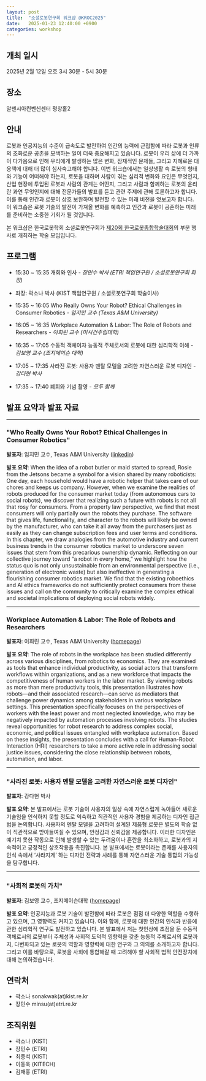 ```yaml
---
layout: post
title:  "소셜로봇연구회 워크샵 @KROC2025"
date:   2025-01-23 12:40:00 +0900
categories: workshop
---
```


## 개최 일시
2025년 2월 12일 오호 3시 30분 - 5시 30분

## 장소
알펜시아컨벤션센터 평창홀2

## 안내
로봇과 인공지능의 수준이 급속도로 발전하여 인간의 능력에 근접함에 따라 로봇과 인류의 조화로운 공존을 모색하는 일이 더욱 중요해지고 있습니다. 로봇이 우리 삶에 더 가까이 다가옴으로 인해 우리에게 발생하는 많은 변화, 잠재적인 문제들, 그리고 지혜로운 대응책에 대해 더 많이 심사숙고해야 합니다. 이번 워크숍에서는 일상생활 속 로봇의 형태와 기능이 어떠해야 하는지, 로봇을 대하며 사람이 겪는 심리적 변화와 요인은 무엇인지, 산업 현장에 투입된 로봇과 사람의 관계는 어떤지, 그리고 사람과 함께하는 로봇의 윤리란 과연 무엇인지에 대해 전문가들의 발표를 듣고 관련 주제에 관해 토론하고자 합니다. 이를 통해 인간과 로봇이 상호 보완하며 발전할 수 있는 미래 비전을 엿보고자 합니다. 이 워크숍은 로봇 기술의 발전이 가져올 변화를 예측하고 인간과 로봇이 공존하는 미래를 준비하는 소중한 기회가 될 것입니다.

본 워크샵은 한국로봇학회 소셜로봇연구회가 [제20회 한국로봇종합학술대회](https://kros.org/Conference/ConferenceView.asp?AC=0&CODE=CC20240802&CpPage=250#CONF)의 부분 행사로 개최하는 학술 모임입니다.


## 프로그램

* 15:30 ~ 15:35 개회와 인사 - *장민수 박사 (ETRI 책임연구원 / 소셜로봇연구회 회장)*

* 좌장: 곽소나 박사 (KIST 책임연구원 / 소셜로봇연구회 학술이사)

* 15:35 ~ 16:05 Who Really Owns Your Robot? Ethical Challenges in Consumer Robotics - *임지민 교수 (Texas A&M University)*

* 16:05 ~ 16:35 Workplace Automation & Labor: The Role of Robots and Researchers - *이희린 교수 (미시건주립대학)*

* 16:35 ~ 17:05 수동적 객체이자 능동적 주체로서의 로봇에 대한 심리학적 이해 - *김보영 교수 (조지메이슨 대학)*

* 17:05 ~ 17:35 사라진 로봇: 사용자 멘탈 모델을 고려한 자연스러운 로봇 디자인 - *강다현 박사*

* 17:35 ~ 17:40 폐회와 기념 촬영 - *모두 함께*

## 발표 요약과 발표 자료

----

### "Who Really Owns Your Robot? Ethical Challenges in Consumer Robotics"

**발표자**: 임지민 교수, Texas A&M University ([linkedin](https://www.linkedin.com/in/jimin-rhim-683046149/))

**발표 요약**: When the idea of a robot butler or maid started to spread, Rosie from the Jetsons became a symbol
for a vision shared by many roboticists: One day, each household would have a robotic helper
that takes care of our chores and keeps us company. However, when we examine the realities of
robots produced for the consumer market today (from autonomous cars to social robots), we discover
that realizing such a future with robots is not all that rosy for consumers. From a property
law perspective, we find that most consumers will only partially own the robots they purchase.
The software that gives life, functionality, and character to the robots will likely be owned by
the manufacturer, who can take it all away from the purchasers just as easily as they can change
subscription fees and user terms and conditions. In this chapter, we draw analogies from the automotive
industry and current business trends in the consumer robotics market to underscore seven
issues that stem from this precarious ownership dynamic. Reflecting on our collective journey
toward “a robot in every home,” we highlight how the status quo is not only unsustainable from
an environmental perspective (i.e., generation of electronic waste) but also ineffective in generating
a flourishing consumer robotics market. We find that the existing roboethics and AI ethics
frameworks do not sufficiently protect consumers from these issues and call on the community to
critically examine the complex ethical and societal implications of deploying social robots widely.

----

### Workplace Automation & Labor: The Role of Robots and Researchers

**발표자**: 이희린 교수, Texas A&M University ([homepage](https://comartsci.msu.edu/our-people/hee-rin-lee))

<!--
<img height="250" src="https://comartsci.msu.edu/sites/default/files/2019-12/Heerin.jpg" /><br/>

이희린 박사는 인디애나 대학교에서 정보학 박사 학위를 받았으며, 조지아 공과대학교에서 디지털 미디어 석사 학위를 취득했다. 이후 UC 샌디에이고에서 컴퓨터공학과 박사후 연구원으로 활동했다. 주요 연구 분야는 인간-로봇 상호작용으로, 사회적 소외 계층의 자율성을 강화하는 로봇 설계와 평가에 관심이 있다. HRI, UbiComp, CSCW, CHI 등의 학회에서 논문을 발표했으며, 기술 프로그램 위원으로도 활동했다.
-->


**발표 요약**: The role of robots in the workplace has been studied differently across various disciplines, from robotics to economics. They are examined as tools that enhance individual productivity, as social actors that transform workflows within organizations, and as a new workforce that impacts the competitiveness of human workers in the labor market. By viewing robots as more than mere productivity tools, this presentation illustrates how robots—and their associated research—can serve as mediators that challenge power dynamics among stakeholders in various workplace settings. This presentation specifically focuses on the perspectives of workers with the least power and most neglected knowledge, who may be negatively impacted by automation processes involving robots. The studies reveal opportunities for robot research to address complex social, economic, and political issues entangled with workplace automation. Based on these insights, the presentation concludes with a call for Human-Robot Interaction (HRI) researchers to take a more active role in addressing social justice issues, considering the close relationship between robots, automation, and labor.

----

### "사라진 로봇: 사용자 멘탈 모델을 고려한 자연스러운 로봇 디자인"

**발표자**: 강다현 박사

**발표 요약**: 본 발표에서는 로봇 기술이 사용자의 일상 속에 자연스럽게 녹아들어 새로운 기술임을 인식하지 못할 정도로 익숙하고 직관적인 사용자 경험을 제공하는 디자인 접근법을 논의합니다. 사용자의 멘탈 모델을 고려하여 설계된 제품형 로봇은 별도의 학습 없이 직관적으로 받아들여질 수 있으며, 안정감과 신뢰감을 제공합니다. 이러한 디자인은 예기치 못한 작동으로 인해 발생할 수 있는 두려움이나 혼란을 최소화하고, 로봇과의 지속적이고 긍정적인 상호작용을 촉진합니다. 본 발표에서는 로봇이라는 존재를 사용자의 인식 속에서 ‘사라지게’ 하는 디자인 전략과 사례를 통해 자연스러운 기술 통합의 가능성을 탐구합니다.

----

### "사회적 로봇의 가치"

**발표자**: 김보영 교수, 조지메이슨대학 ([homepage](https://www.boyoung-kim.com)) 
<!--
<img height="250" src="https://images.squarespace-cdn.com/content/v1/5cd47394815512e65f1614f2/1557641583556-J7MJA3VDLWAEMFKXI3JA/profile_pic_two.jpg?format=1000w" /><br/>
-->

**발표 요약**: 인공지능과 로봇 기술이 발전함에 따라 로봇은 점점 더 다양한 역할을 수행하고 있으며, 그 영향력도 커지고 있습니다. 이와 함께, 로봇에 대한 인간의 인식과 반응에 관한 심리학적 연구도 발전하고 있습니다. 본 발표에서 저는 첫인상에 초점을 둔 수동적 객체로서의 로봇부터 주체성과 사회적 도덕적 영향력을 갖춘 능동적 주체로서의 로봇까지, 다변화되고 있는 로봇의 역할과 영향력에 대한 연구와 그 의의를 소개하고자 합니다. 그리고 이를 바탕으로, 로봇을 사회에 통합해갈 때 고려해야 할 사회적 법적 안전장치에 대해 논의하겠습니다.

## 연락처

- 곽소나 sonakwak(at)kist.re.kr
- 장민수 minsu(at)etri.re.kr

## 조직위원

* 곽소나 (KIST)
* 장민수 (ETRI)
* 최종석 (KIST)
* 이동욱 (KITECH)
* 김재홍 (ETRI)

